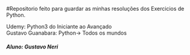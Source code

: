 #Repositorio feito para guardar as minhas resoluções dos Exercicios de Python.

Udemy: Python3 do Iniciante ao Avançado<br>
Gustavo Guanabara: Python-> Todos os mundos<br>
<h5>Aluno: Gustavo Neri</h5>
